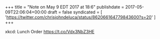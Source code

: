+++
title = "Note on May 9 EDT 2017 at 18:6"
publishdate = 2017-05-09T22:06:04+00:00
draft = false
syndicated = [ 'https://twitter.com/chrisjohndeluca/status/862066164779843600?s=20' ]
+++

xkcd: Lunch Order https://t.co/Vdx3NbZ3HE
